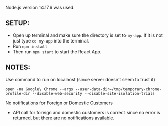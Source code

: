 Node.js version 14.17.6 was used.

## SETUP:
- Open up terminal and make sure the directory is set to `my-app`. If it is not just type `cd my-app` into the terminal.
- Run `npm install`
- Then run `npm start` to start the React App. 

## NOTES:

Use command to run on localhost (since server doesn't seem to trust it)

`open -na Google\ Chrome --args --user-data-dir=/tmp/temporary-chrome-profile-dir --disable-web-security --disable-site-isolation-trials`

No notifications for Foreign or Domestic Customers
- API call for foreign and domestic customers is correct since no error is returned, but there are no notifications available.
